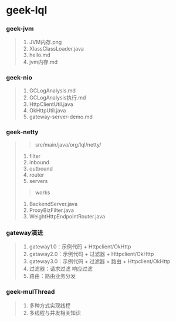 # geek-lql
### geek-jvm
>>
>1. JVM内存.png
>2. XlassClassLoader.java
>3. hello.md
>4. jvm内存.md

### geek-nio
>1. GCLogAnalysis.md
>2. GCLogAnalysis执行.md
>3. HttpClientUtil.java
>4. OkHttpUtil.java
>5. gateway-server-demo.md

### geek-netty
>> src/main/java/org/lql/netty/
>1. filter
>2. inbound
>3. outbound
>4. router
>5. servers
>> works
> 1. BackendServer.java
> 2. ProxyBizFilter.java
> 3. WeightHttpEndpointRouter.java

### gateway演进
>1. gateway1.0：示例代码 + Httpclient/OkHttp
>2. gataway2.0：示例代码 + 过滤器 + Httpclient/OkHttp
>3. gateway3.0：示例代码 + 过滤器 + 路由 + Httpclient/OkHttp
>4. 过滤器：请求过滤   响应过滤
>5. 路由：路由业务分发

### geek-mulThread
>1. 多种方式实现线程
>2. 多线程与并发相关知识